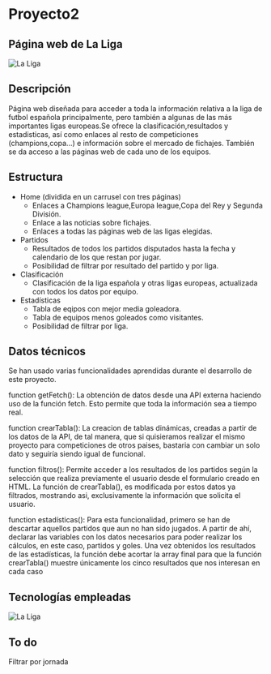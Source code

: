 # Proyecto2
## Página web de La Liga
![La Liga](https://besthqwallpapers.com/Uploads/19-5-2019/92665/thumb2-laliga-glitter-logo-football-leagues-creative-metal-grid-background-laliga-logo.jpg "La Liga")
## Descripción
Página web diseñada para acceder a toda la información relativa a la liga de futbol española principalmente, pero también a algunas de las más importantes ligas europeas.Se ofrece la clasificación,resultados y estadisticas, así como enlaces al resto de competiciones (champions,copa...) e información sobre el mercado de fichajes. También se da acceso a las páginas web de cada uno de los equipos.
## Estructura
* Home (dividida en un carrusel con tres páginas) 
    * Enlaces a Champions league,Europa league,Copa del Rey y Segunda División.
    * Enlace a las noticias sobre fichajes.
    * Enlaces a todas las páginas web de las ligas elegidas.
* Partidos
    * Resultados de todos los partidos disputados hasta la fecha y calendario de los que restan por jugar.
    * Posibilidad de filtrar por resultado del partido y por liga.
* Clasificación
    * Clasificación de la liga española y otras ligas europeas, actualizada con todos los datos por equipo.
* Estadísticas
    * Tabla de eqipos con mejor media goleadora.
    * Tabla de equipos menos goleados como visitantes.
    * Posibilidad de filtrar por liga.
## Datos técnicos
Se han usado varias funcionalidades aprendidas durante el desarrollo de este proyecto.

function getFetch(): La obtención de datos desde una API externa haciendo uso de la función fetch. Esto permite que toda la información sea a tiempo real.

function crearTabla(): La creacion de tablas dinámicas, creadas a partir de los datos de la API, de tal manera, que si quisieramos realizar el mismo proyecto para competiciones de otros paises, bastaria con cambiar un solo dato y seguiría siendo igual de funcional.

function filtros(): Permite acceder a los resultados de los partidos según la selección que realiza previamente el usuario desde el formulario creado en HTML. La función de crearTabla(), es modificada por estos datos ya filtrados, mostrando asi, exclusivamente la información que solicita el usuario.

function estadísticas(): Para esta funcionalidad, primero se han de descartar aquellos partidos que aun no han sido jugados. A partir de ahí, declarar las variables con los datos necesarios para poder realizar los cálculos, en este caso, partidos y goles. Una vez obtenidos los resultados de las estadísticas, la función debe acortar la array final para que la función crearTabla() muestre únicamente los cinco resultados que nos interesan en cada caso

## Tecnologías empleadas
![La Liga](https://camo.githubusercontent.com/f1636d91171cfc9e2b93cce0979470641ef7f0d2c0d14e530eaa1fa27cb78bd1/68747470733a2f2f7261772e6769746875622e636f6d2f616c656a616e64726f61736339362f646f63756d656e746163696f6e3250726f796563746f2f6d61737465722f696d67446f63324576612f696d6756697374612e706e67 "La Liga")

## To do
Filtrar por jornada
